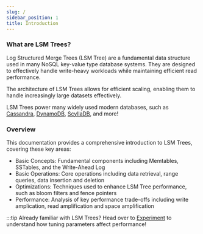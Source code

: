 ```yaml
---
slug: /
sidebar_position: 1
title: Introduction
---
```


### What are LSM Trees?

Log Structured Merge Trees (LSM Tree) are a fundamental data structure used in many NoSQL key-value type database systems. They are designed to effectively handle write-heavy workloads while maintaining efficient read performance.

The architecture of LSM Trees allows for efficient scaling, enabling them to handle increasingly large datasets effectively.

LSM Trees power many widely used modern databases, such as [Cassandra](https://cassandra.apache.org/), [DynamoDB](https://aws.amazon.com/dynamodb/), [ScyllaDB](https://www.scylladb.com/), and more!


### Overview 
This documentation provides a comprehensive introduction to LSM Trees, covering these key areas:
- Basic Concepts: Fundamental components including Memtables, SSTables, and the Write-Ahead Log
- Basic Operations: Core operations including data retrieval, range queries, data insertion and deletion
- Optimizations: Techniques used to enhance LSM Tree performance, such as bloom filters and fence pointers
- Performance: Analysis of key performance trade-offs including write amplication, read amplification and space amplification

:::tip
Already familiar with LSM Trees? Head over to [Experiment](/experiment) to understand how tuning parameters affect performance!